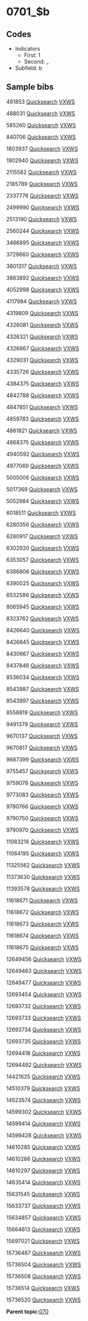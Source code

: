 # 0701\_$b

## Codes

-   Indicators
    -   First: 1
    -   Second: \_
-   Subfield: b

## Sample bibs

481853 [Quicksearch](https://search.library.yale.edu/catalog/481853) [VXWS](http://prodorbis.library.yale.edu:7014/vxws/GetHoldingsService?bibId=481853)

488031 [Quicksearch](https://search.library.yale.edu/catalog/488031) [VXWS](http://prodorbis.library.yale.edu:7014/vxws/GetHoldingsService?bibId=488031)

585260 [Quicksearch](https://search.library.yale.edu/catalog/585260) [VXWS](http://prodorbis.library.yale.edu:7014/vxws/GetHoldingsService?bibId=585260)

840706 [Quicksearch](https://search.library.yale.edu/catalog/840706) [VXWS](http://prodorbis.library.yale.edu:7014/vxws/GetHoldingsService?bibId=840706)

1803937 [Quicksearch](https://search.library.yale.edu/catalog/1803937) [VXWS](http://prodorbis.library.yale.edu:7014/vxws/GetHoldingsService?bibId=1803937)

1902940 [Quicksearch](https://search.library.yale.edu/catalog/1902940) [VXWS](http://prodorbis.library.yale.edu:7014/vxws/GetHoldingsService?bibId=1902940)

2115582 [Quicksearch](https://search.library.yale.edu/catalog/2115582) [VXWS](http://prodorbis.library.yale.edu:7014/vxws/GetHoldingsService?bibId=2115582)

2185789 [Quicksearch](https://search.library.yale.edu/catalog/2185789) [VXWS](http://prodorbis.library.yale.edu:7014/vxws/GetHoldingsService?bibId=2185789)

2337776 [Quicksearch](https://search.library.yale.edu/catalog/2337776) [VXWS](http://prodorbis.library.yale.edu:7014/vxws/GetHoldingsService?bibId=2337776)

2499990 [Quicksearch](https://search.library.yale.edu/catalog/2499990) [VXWS](http://prodorbis.library.yale.edu:7014/vxws/GetHoldingsService?bibId=2499990)

2513190 [Quicksearch](https://search.library.yale.edu/catalog/2513190) [VXWS](http://prodorbis.library.yale.edu:7014/vxws/GetHoldingsService?bibId=2513190)

2560244 [Quicksearch](https://search.library.yale.edu/catalog/2560244) [VXWS](http://prodorbis.library.yale.edu:7014/vxws/GetHoldingsService?bibId=2560244)

3466895 [Quicksearch](https://search.library.yale.edu/catalog/3466895) [VXWS](http://prodorbis.library.yale.edu:7014/vxws/GetHoldingsService?bibId=3466895)

3729660 [Quicksearch](https://search.library.yale.edu/catalog/3729660) [VXWS](http://prodorbis.library.yale.edu:7014/vxws/GetHoldingsService?bibId=3729660)

3801317 [Quicksearch](https://search.library.yale.edu/catalog/3801317) [VXWS](http://prodorbis.library.yale.edu:7014/vxws/GetHoldingsService?bibId=3801317)

3883892 [Quicksearch](https://search.library.yale.edu/catalog/3883892) [VXWS](http://prodorbis.library.yale.edu:7014/vxws/GetHoldingsService?bibId=3883892)

4052998 [Quicksearch](https://search.library.yale.edu/catalog/4052998) [VXWS](http://prodorbis.library.yale.edu:7014/vxws/GetHoldingsService?bibId=4052998)

4117984 [Quicksearch](https://search.library.yale.edu/catalog/4117984) [VXWS](http://prodorbis.library.yale.edu:7014/vxws/GetHoldingsService?bibId=4117984)

4319809 [Quicksearch](https://search.library.yale.edu/catalog/4319809) [VXWS](http://prodorbis.library.yale.edu:7014/vxws/GetHoldingsService?bibId=4319809)

4326081 [Quicksearch](https://search.library.yale.edu/catalog/4326081) [VXWS](http://prodorbis.library.yale.edu:7014/vxws/GetHoldingsService?bibId=4326081)

4326321 [Quicksearch](https://search.library.yale.edu/catalog/4326321) [VXWS](http://prodorbis.library.yale.edu:7014/vxws/GetHoldingsService?bibId=4326321)

4326867 [Quicksearch](https://search.library.yale.edu/catalog/4326867) [VXWS](http://prodorbis.library.yale.edu:7014/vxws/GetHoldingsService?bibId=4326867)

4329031 [Quicksearch](https://search.library.yale.edu/catalog/4329031) [VXWS](http://prodorbis.library.yale.edu:7014/vxws/GetHoldingsService?bibId=4329031)

4335726 [Quicksearch](https://search.library.yale.edu/catalog/4335726) [VXWS](http://prodorbis.library.yale.edu:7014/vxws/GetHoldingsService?bibId=4335726)

4384375 [Quicksearch](https://search.library.yale.edu/catalog/4384375) [VXWS](http://prodorbis.library.yale.edu:7014/vxws/GetHoldingsService?bibId=4384375)

4842788 [Quicksearch](https://search.library.yale.edu/catalog/4842788) [VXWS](http://prodorbis.library.yale.edu:7014/vxws/GetHoldingsService?bibId=4842788)

4847851 [Quicksearch](https://search.library.yale.edu/catalog/4847851) [VXWS](http://prodorbis.library.yale.edu:7014/vxws/GetHoldingsService?bibId=4847851)

4859783 [Quicksearch](https://search.library.yale.edu/catalog/4859783) [VXWS](http://prodorbis.library.yale.edu:7014/vxws/GetHoldingsService?bibId=4859783)

4861821 [Quicksearch](https://search.library.yale.edu/catalog/4861821) [VXWS](http://prodorbis.library.yale.edu:7014/vxws/GetHoldingsService?bibId=4861821)

4868375 [Quicksearch](https://search.library.yale.edu/catalog/4868375) [VXWS](http://prodorbis.library.yale.edu:7014/vxws/GetHoldingsService?bibId=4868375)

4940592 [Quicksearch](https://search.library.yale.edu/catalog/4940592) [VXWS](http://prodorbis.library.yale.edu:7014/vxws/GetHoldingsService?bibId=4940592)

4977069 [Quicksearch](https://search.library.yale.edu/catalog/4977069) [VXWS](http://prodorbis.library.yale.edu:7014/vxws/GetHoldingsService?bibId=4977069)

5005006 [Quicksearch](https://search.library.yale.edu/catalog/5005006) [VXWS](http://prodorbis.library.yale.edu:7014/vxws/GetHoldingsService?bibId=5005006)

5017369 [Quicksearch](https://search.library.yale.edu/catalog/5017369) [VXWS](http://prodorbis.library.yale.edu:7014/vxws/GetHoldingsService?bibId=5017369)

5052984 [Quicksearch](https://search.library.yale.edu/catalog/5052984) [VXWS](http://prodorbis.library.yale.edu:7014/vxws/GetHoldingsService?bibId=5052984)

6018511 [Quicksearch](https://search.library.yale.edu/catalog/6018511) [VXWS](http://prodorbis.library.yale.edu:7014/vxws/GetHoldingsService?bibId=6018511)

6280356 [Quicksearch](https://search.library.yale.edu/catalog/6280356) [VXWS](http://prodorbis.library.yale.edu:7014/vxws/GetHoldingsService?bibId=6280356)

6280917 [Quicksearch](https://search.library.yale.edu/catalog/6280917) [VXWS](http://prodorbis.library.yale.edu:7014/vxws/GetHoldingsService?bibId=6280917)

6302920 [Quicksearch](https://search.library.yale.edu/catalog/6302920) [VXWS](http://prodorbis.library.yale.edu:7014/vxws/GetHoldingsService?bibId=6302920)

6353057 [Quicksearch](https://search.library.yale.edu/catalog/6353057) [VXWS](http://prodorbis.library.yale.edu:7014/vxws/GetHoldingsService?bibId=6353057)

6386806 [Quicksearch](https://search.library.yale.edu/catalog/6386806) [VXWS](http://prodorbis.library.yale.edu:7014/vxws/GetHoldingsService?bibId=6386806)

6390025 [Quicksearch](https://search.library.yale.edu/catalog/6390025) [VXWS](http://prodorbis.library.yale.edu:7014/vxws/GetHoldingsService?bibId=6390025)

6532586 [Quicksearch](https://search.library.yale.edu/catalog/6532586) [VXWS](http://prodorbis.library.yale.edu:7014/vxws/GetHoldingsService?bibId=6532586)

8065945 [Quicksearch](https://search.library.yale.edu/catalog/8065945) [VXWS](http://prodorbis.library.yale.edu:7014/vxws/GetHoldingsService?bibId=8065945)

8323762 [Quicksearch](https://search.library.yale.edu/catalog/8323762) [VXWS](http://prodorbis.library.yale.edu:7014/vxws/GetHoldingsService?bibId=8323762)

8426640 [Quicksearch](https://search.library.yale.edu/catalog/8426640) [VXWS](http://prodorbis.library.yale.edu:7014/vxws/GetHoldingsService?bibId=8426640)

8426845 [Quicksearch](https://search.library.yale.edu/catalog/8426845) [VXWS](http://prodorbis.library.yale.edu:7014/vxws/GetHoldingsService?bibId=8426845)

8430667 [Quicksearch](https://search.library.yale.edu/catalog/8430667) [VXWS](http://prodorbis.library.yale.edu:7014/vxws/GetHoldingsService?bibId=8430667)

8437846 [Quicksearch](https://search.library.yale.edu/catalog/8437846) [VXWS](http://prodorbis.library.yale.edu:7014/vxws/GetHoldingsService?bibId=8437846)

8536034 [Quicksearch](https://search.library.yale.edu/catalog/8536034) [VXWS](http://prodorbis.library.yale.edu:7014/vxws/GetHoldingsService?bibId=8536034)

8543987 [Quicksearch](https://search.library.yale.edu/catalog/8543987) [VXWS](http://prodorbis.library.yale.edu:7014/vxws/GetHoldingsService?bibId=8543987)

8543997 [Quicksearch](https://search.library.yale.edu/catalog/8543997) [VXWS](http://prodorbis.library.yale.edu:7014/vxws/GetHoldingsService?bibId=8543997)

8558819 [Quicksearch](https://search.library.yale.edu/catalog/8558819) [VXWS](http://prodorbis.library.yale.edu:7014/vxws/GetHoldingsService?bibId=8558819)

9491379 [Quicksearch](https://search.library.yale.edu/catalog/9491379) [VXWS](http://prodorbis.library.yale.edu:7014/vxws/GetHoldingsService?bibId=9491379)

9670137 [Quicksearch](https://search.library.yale.edu/catalog/9670137) [VXWS](http://prodorbis.library.yale.edu:7014/vxws/GetHoldingsService?bibId=9670137)

9670817 [Quicksearch](https://search.library.yale.edu/catalog/9670817) [VXWS](http://prodorbis.library.yale.edu:7014/vxws/GetHoldingsService?bibId=9670817)

9687399 [Quicksearch](https://search.library.yale.edu/catalog/9687399) [VXWS](http://prodorbis.library.yale.edu:7014/vxws/GetHoldingsService?bibId=9687399)

9755457 [Quicksearch](https://search.library.yale.edu/catalog/9755457) [VXWS](http://prodorbis.library.yale.edu:7014/vxws/GetHoldingsService?bibId=9755457)

9759078 [Quicksearch](https://search.library.yale.edu/catalog/9759078) [VXWS](http://prodorbis.library.yale.edu:7014/vxws/GetHoldingsService?bibId=9759078)

9773083 [Quicksearch](https://search.library.yale.edu/catalog/9773083) [VXWS](http://prodorbis.library.yale.edu:7014/vxws/GetHoldingsService?bibId=9773083)

9780766 [Quicksearch](https://search.library.yale.edu/catalog/9780766) [VXWS](http://prodorbis.library.yale.edu:7014/vxws/GetHoldingsService?bibId=9780766)

9790750 [Quicksearch](https://search.library.yale.edu/catalog/9790750) [VXWS](http://prodorbis.library.yale.edu:7014/vxws/GetHoldingsService?bibId=9790750)

9790970 [Quicksearch](https://search.library.yale.edu/catalog/9790970) [VXWS](http://prodorbis.library.yale.edu:7014/vxws/GetHoldingsService?bibId=9790970)

11083216 [Quicksearch](https://search.library.yale.edu/catalog/11083216) [VXWS](http://prodorbis.library.yale.edu:7014/vxws/GetHoldingsService?bibId=11083216)

11084195 [Quicksearch](https://search.library.yale.edu/catalog/11084195) [VXWS](http://prodorbis.library.yale.edu:7014/vxws/GetHoldingsService?bibId=11084195)

11325562 [Quicksearch](https://search.library.yale.edu/catalog/11325562) [VXWS](http://prodorbis.library.yale.edu:7014/vxws/GetHoldingsService?bibId=11325562)

11373630 [Quicksearch](https://search.library.yale.edu/catalog/11373630) [VXWS](http://prodorbis.library.yale.edu:7014/vxws/GetHoldingsService?bibId=11373630)

11393578 [Quicksearch](https://search.library.yale.edu/catalog/11393578) [VXWS](http://prodorbis.library.yale.edu:7014/vxws/GetHoldingsService?bibId=11393578)

11618671 [Quicksearch](https://search.library.yale.edu/catalog/11618671) [VXWS](http://prodorbis.library.yale.edu:7014/vxws/GetHoldingsService?bibId=11618671)

11618672 [Quicksearch](https://search.library.yale.edu/catalog/11618672) [VXWS](http://prodorbis.library.yale.edu:7014/vxws/GetHoldingsService?bibId=11618672)

11618673 [Quicksearch](https://search.library.yale.edu/catalog/11618673) [VXWS](http://prodorbis.library.yale.edu:7014/vxws/GetHoldingsService?bibId=11618673)

11618674 [Quicksearch](https://search.library.yale.edu/catalog/11618674) [VXWS](http://prodorbis.library.yale.edu:7014/vxws/GetHoldingsService?bibId=11618674)

11618675 [Quicksearch](https://search.library.yale.edu/catalog/11618675) [VXWS](http://prodorbis.library.yale.edu:7014/vxws/GetHoldingsService?bibId=11618675)

12649456 [Quicksearch](https://search.library.yale.edu/catalog/12649456) [VXWS](http://prodorbis.library.yale.edu:7014/vxws/GetHoldingsService?bibId=12649456)

12649463 [Quicksearch](https://search.library.yale.edu/catalog/12649463) [VXWS](http://prodorbis.library.yale.edu:7014/vxws/GetHoldingsService?bibId=12649463)

12649477 [Quicksearch](https://search.library.yale.edu/catalog/12649477) [VXWS](http://prodorbis.library.yale.edu:7014/vxws/GetHoldingsService?bibId=12649477)

12693454 [Quicksearch](https://search.library.yale.edu/catalog/12693454) [VXWS](http://prodorbis.library.yale.edu:7014/vxws/GetHoldingsService?bibId=12693454)

12693732 [Quicksearch](https://search.library.yale.edu/catalog/12693732) [VXWS](http://prodorbis.library.yale.edu:7014/vxws/GetHoldingsService?bibId=12693732)

12693733 [Quicksearch](https://search.library.yale.edu/catalog/12693733) [VXWS](http://prodorbis.library.yale.edu:7014/vxws/GetHoldingsService?bibId=12693733)

12693734 [Quicksearch](https://search.library.yale.edu/catalog/12693734) [VXWS](http://prodorbis.library.yale.edu:7014/vxws/GetHoldingsService?bibId=12693734)

12693735 [Quicksearch](https://search.library.yale.edu/catalog/12693735) [VXWS](http://prodorbis.library.yale.edu:7014/vxws/GetHoldingsService?bibId=12693735)

12694418 [Quicksearch](https://search.library.yale.edu/catalog/12694418) [VXWS](http://prodorbis.library.yale.edu:7014/vxws/GetHoldingsService?bibId=12694418)

12694492 [Quicksearch](https://search.library.yale.edu/catalog/12694492) [VXWS](http://prodorbis.library.yale.edu:7014/vxws/GetHoldingsService?bibId=12694492)

14421625 [Quicksearch](https://search.library.yale.edu/catalog/14421625) [VXWS](http://prodorbis.library.yale.edu:7014/vxws/GetHoldingsService?bibId=14421625)

14510379 [Quicksearch](https://search.library.yale.edu/catalog/14510379) [VXWS](http://prodorbis.library.yale.edu:7014/vxws/GetHoldingsService?bibId=14510379)

14523574 [Quicksearch](https://search.library.yale.edu/catalog/14523574) [VXWS](http://prodorbis.library.yale.edu:7014/vxws/GetHoldingsService?bibId=14523574)

14599302 [Quicksearch](https://search.library.yale.edu/catalog/14599302) [VXWS](http://prodorbis.library.yale.edu:7014/vxws/GetHoldingsService?bibId=14599302)

14599414 [Quicksearch](https://search.library.yale.edu/catalog/14599414) [VXWS](http://prodorbis.library.yale.edu:7014/vxws/GetHoldingsService?bibId=14599414)

14599428 [Quicksearch](https://search.library.yale.edu/catalog/14599428) [VXWS](http://prodorbis.library.yale.edu:7014/vxws/GetHoldingsService?bibId=14599428)

14610285 [Quicksearch](https://search.library.yale.edu/catalog/14610285) [VXWS](http://prodorbis.library.yale.edu:7014/vxws/GetHoldingsService?bibId=14610285)

14610286 [Quicksearch](https://search.library.yale.edu/catalog/14610286) [VXWS](http://prodorbis.library.yale.edu:7014/vxws/GetHoldingsService?bibId=14610286)

14610297 [Quicksearch](https://search.library.yale.edu/catalog/14610297) [VXWS](http://prodorbis.library.yale.edu:7014/vxws/GetHoldingsService?bibId=14610297)

14635414 [Quicksearch](https://search.library.yale.edu/catalog/14635414) [VXWS](http://prodorbis.library.yale.edu:7014/vxws/GetHoldingsService?bibId=14635414)

15631545 [Quicksearch](https://search.library.yale.edu/catalog/15631545) [VXWS](http://prodorbis.library.yale.edu:7014/vxws/GetHoldingsService?bibId=15631545)

15633737 [Quicksearch](https://search.library.yale.edu/catalog/15633737) [VXWS](http://prodorbis.library.yale.edu:7014/vxws/GetHoldingsService?bibId=15633737)

15634857 [Quicksearch](https://search.library.yale.edu/catalog/15634857) [VXWS](http://prodorbis.library.yale.edu:7014/vxws/GetHoldingsService?bibId=15634857)

15664613 [Quicksearch](https://search.library.yale.edu/catalog/15664613) [VXWS](http://prodorbis.library.yale.edu:7014/vxws/GetHoldingsService?bibId=15664613)

15697021 [Quicksearch](https://search.library.yale.edu/catalog/15697021) [VXWS](http://prodorbis.library.yale.edu:7014/vxws/GetHoldingsService?bibId=15697021)

15736487 [Quicksearch](https://search.library.yale.edu/catalog/15736487) [VXWS](http://prodorbis.library.yale.edu:7014/vxws/GetHoldingsService?bibId=15736487)

15736504 [Quicksearch](https://search.library.yale.edu/catalog/15736504) [VXWS](http://prodorbis.library.yale.edu:7014/vxws/GetHoldingsService?bibId=15736504)

15736508 [Quicksearch](https://search.library.yale.edu/catalog/15736508) [VXWS](http://prodorbis.library.yale.edu:7014/vxws/GetHoldingsService?bibId=15736508)

15736514 [Quicksearch](https://search.library.yale.edu/catalog/15736514) [VXWS](http://prodorbis.library.yale.edu:7014/vxws/GetHoldingsService?bibId=15736514)

15736520 [Quicksearch](https://search.library.yale.edu/catalog/15736520) [VXWS](http://prodorbis.library.yale.edu:7014/vxws/GetHoldingsService?bibId=15736520)

**Parent topic:**[070](../../tags/070/070.md)

